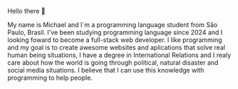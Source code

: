 Hello there 👋


My name is Michael and I´m a programming language student from São Paulo, Brasil. I've been studying programming language since 2024 and I looking foward to become a full-stack web developer. I like programming and my goal is to create awesome websites and aplications that solve real human being situations, I have a degree in International Relations and I realy care about how the world is going through political, natural disaster and social media situations. I believe that I can use this knowledge with programming to help people.							 																																																																																											



